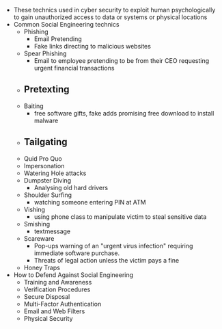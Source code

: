 - These technics used in cyber security to exploit human psychologically to gain unauthorized access to data or systems or physical locations
- Common Social Engineering technics
	- Phishing
		- Email Pretending
		- Fake links directing to malicious websites
	- Spear Phishing
		- Email to employee pretending to be from their CEO requesting urgent financial transactions
	- Pretexting
		- 
	- Baiting
		- free software gifts, fake adds promising free download to install malware 
	- Tailgating
		- 
	- Quid Pro Quo
	- Impersonation
	- Watering Hole attacks
	- Dumpster Diving
		- Analysing old hard drivers 
	- Shoulder Surfing
		- watching someone entering PIN at ATM
	- Vishing
		- using phone class to manipulate victim to steal sensitive data
	- Smishing
		- textmessage
	- Scareware
		- Pop-ups warning of an "urgent virus infection" requiring immediate software purchase.
		- Threats of legal action unless the victim pays a fine
	- Honey Traps
- How to Defend Against Social Engineering
	- Training and Awareness
	- Verification Procedures
	- Secure Disposal
	- Multi-Factor Authentication
	- Email and Web Filters
	- Physical Security